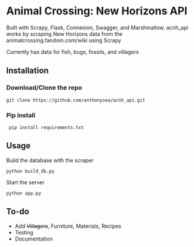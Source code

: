 # Animal Crossing: New Horizons API
Built with Scrapy, Flask, Connexion, Swagger, and Marshmallow. acnh_api works by scraping New Horizons data from the animalcrossing.fandom.com/wiki using Scrapy

Currently has data for fish, bugs, fossils, and villagers

## Installation

### Download/Clone the repo
```git clone https://github.com/anthonysea/acnh_api.git```

### Pip install
``` pip install requirements.txt```

## Usage
Build the database with the scraper

```python build_db.py```

Start the server

```python app.py```


## To-do
- Add ~~Villagers~~, Furniture, Materials, Recipes
- Testing
- Documentation